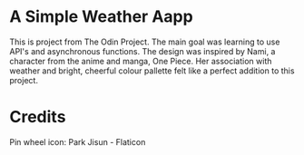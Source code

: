 # A Simple Weather Aapp
This is project from The Odin Project. The main goal was learning to use API's and asynchronous functions. 
The design was inspired by Nami, a character from the anime and manga, One Piece. Her association with weather and bright, cheerful colour pallette felt like a perfect addition to this project.
# Credits
Pin wheel icon: Park Jisun - Flaticon
